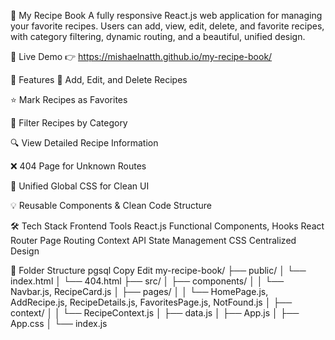 📖 My Recipe Book
A fully responsive React.js web application for managing your favorite recipes. Users can add, view, edit, delete, and favorite recipes, with category filtering, dynamic routing, and a beautiful, unified design.

🔗 Live Demo <n/>
👉 https://mishaelnatth.github.io/my-recipe-book/

📌 Features
📝 Add, Edit, and Delete Recipes

⭐ Mark Recipes as Favorites

📂 Filter Recipes by Category

🔍 View Detailed Recipe Information

❌ 404 Page for Unknown Routes

🎨 Unified Global CSS for Clean UI

💡 Reusable Components & Clean Code Structure

🛠️ Tech Stack
Frontend	Tools
React.js	Functional Components, Hooks
React Router	Page Routing
Context API	State Management
CSS	Centralized Design

📂 Folder Structure
pgsql
Copy
Edit
my-recipe-book/
├── public/
│   └── index.html
│   └── 404.html
├── src/
│   ├── components/
│   │   └── Navbar.js, RecipeCard.js
│   ├── pages/
│   │   └── HomePage.js, AddRecipe.js, RecipeDetails.js, FavoritesPage.js, NotFound.js
│   ├── context/
│   │   └── RecipeContext.js
│   ├── data.js
│   ├── App.js
│   ├── App.css
│   └── index.js
